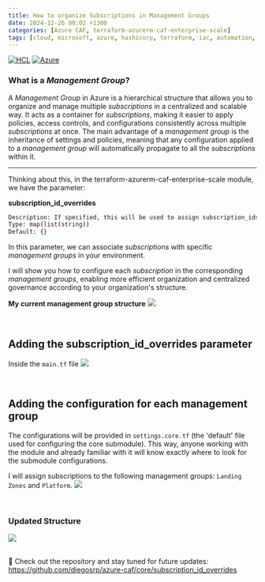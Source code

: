 ```yaml
---
title: How to organize Subscriptions in Management Groups
date: 2024-12-26 00:02 +1300
categories: [Azure CAF, terraform-azurerm-caf-enterprise-scale]
tags: [cloud, microsoft, azure, hashicorp, terraform, iac, automation, infrastructure, security, governance, core, caf, management, policy, enterprise-scale]
---
```


[![HCL](https://img.shields.io/badge/language-HCL-blueviolet)](https://www.terraform.io/)
[![Azure](https://img.shields.io/badge/provider-Azure-blue)](https://registry.terraform.io/providers/hashicorp/azurerm/latest)

### What is a *Management Group*?
A *Management Group* in Azure is a hierarchical structure that allows you to organize and manage multiple *subscriptions* in a centralized and scalable way. It acts as a container for *subscriptions*, making it easier to apply policies, access controls, and configurations consistently across multiple *subscriptions* at once. The main advantage of a *management group* is the inheritance of settings and policies, meaning that any configuration applied to a *management group* will automatically propagate to all the *subscriptions* within it.

---

Thinking about this, in the terraform-azurerm-caf-enterprise-scale module, we have the parameter:

**subscription_id_overrides** 
```sh
Description: If specified, this will be used to assign subscription_ids to the default Enterprise-scale Management Groups.
Type: map(list(string))
Default: {}
```

In this parameter, we can associate *subscriptions* with specific *management groups* in your environment. 

I will show you how to configure each *subscription* in the corresponding *management groups*, enabling more efficient organization and centralized governance according to your organization's structure.


**My current management group structure**
![](https://stpersonalblog24.blob.core.windows.net/posts/sub_overrides_mg_before.png)

<br>

## Adding the subscription_id_overrides parameter 
Inside the `main.tf` file 
![](https://stpersonalblog24.blob.core.windows.net/posts/sub_overrides_main.png)

<br>

## Adding the configuration for each management group
The configurations will be provided in `settings.core.tf` (the 'default' file used for configuring the core submodule). This way, anyone working with the module and already familiar with it will know exactly where to look for the submodule configurations. 

I will assign subscriptions to the following management groups: `Landing Zones` and `Platform`.
![](https://stpersonalblog24.blob.core.windows.net/posts/sub_overrides_settings_core.png)

<br>

### Updated Structure
![](https://stpersonalblog24.blob.core.windows.net/posts/sub_overrides_mg_after.png)




<br>
🔗 Check out the repository and stay tuned for future updates: <a href="https://github.com/diegosrp/azure-caf/tree/v1.0.1/core" target="_blank">https://github.com/diegosrp/azure-caf/core/subscription_id_overrides</a>